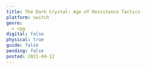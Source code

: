 ```yaml
---
title: The Dark Crystal: Age of Resistance Tactics
platform: switch
genre:
  - rpg
digital: false
physical: true
guide: false
pending: false
posted: 2021-04-12
---
```

